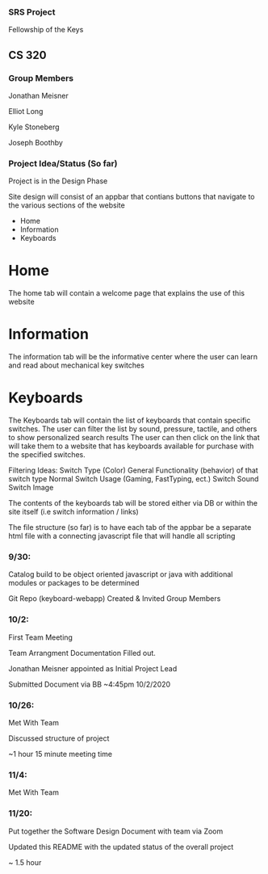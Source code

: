 ### SRS Project
Fellowship of the Keys
## CS 320

### Group Members

Jonathan Meisner

Elliot Long

Kyle Stoneberg

Joseph Boothby


### Project Idea/Status (So far)

Project is in the Design Phase

Site design will consist of an appbar that contians buttons that navigate to the various sections of the website

- Home
- Information
- Keyboards

# Home

The home tab will contain a welcome page that explains the use of this website

# Information

The information tab will be the informative center where the user can learn and read about mechanical key switches

# Keyboards

The Keyboards tab will contain the list of keyboards that contain specific switches. The user can filter the list by sound, pressure, tactile, and others to show personalized search results
The user can then click on the link that will take them to a website that has keyboards available for purchase with the specified switches.

Filtering Ideas:
    Switch Type (Color)
        General Functionality (behavior) of that switch type
    Normal Switch Usage (Gaming, FastTyping, ect.)
    Switch Sound
    Switch Image

The contents of the keyboards tab will be stored either via DB or within the site itself (i.e switch information / links)

The file structure (so far) is to have each tab of the appbar be a separate html file with a connecting javascript file that will handle all scripting

### 9/30:

Catalog build to be object oriented javascript or java with additional modules or packages to be determined

Git Repo (keyboard-webapp) Created & Invited Group Members

### 10/2:

First Team Meeting

Team Arrangment Documentation Filled out.

Jonathan Meisner appointed as Initial Project Lead

Submitted Document via BB ~4:45pm 10/2/2020

### 10/26:

Met With Team

Discussed structure of project

~1 hour 15 minute meeting time

### 11/4:

Met With Team

### 11/20:

Put together the Software Design Document with team via Zoom

Updated this README with the updated status of the overall project

~ 1.5 hour